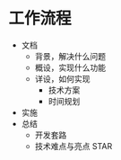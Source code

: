 # 工作流程

- 文档
  - 背景，解决什么问题
  - 概设，实现什么功能
  - 详设，如何实现
    - 技术方案
    - 时间规划
- 实施
- 总结
  - 开发套路
  - 技术难点与亮点 STAR
